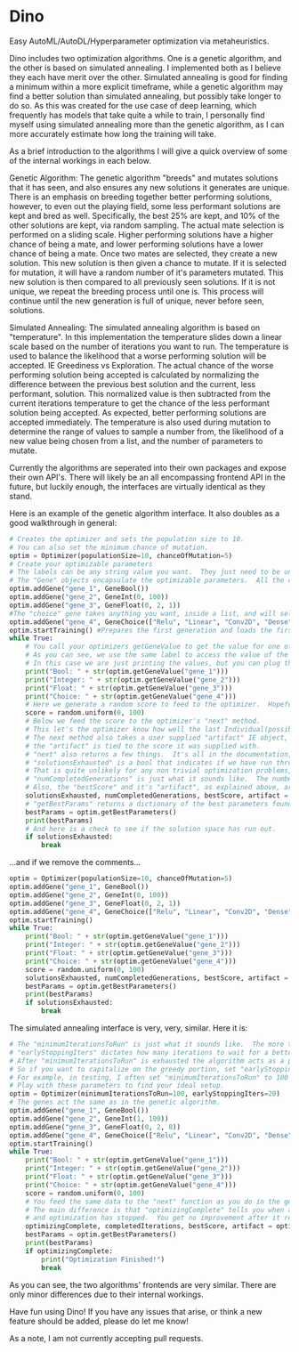 # Dino
Easy AutoML/AutoDL/Hyperparameter optimization via metaheuristics.

Dino includes two optimization algorithms.  One is a genetic algorithm, and the other is based on simulated annealing.  I implemented both as I believe they each have merit over the other.  Simulated annealing is good for finding a minimum within a more explicit timeframe, while a genetic algorithm may find a better solution than simulated annealing, but possibly take longer to do so.  As this was created for the use case of deep learning, which frequently has models that take quite a while to train, I personally find myself using simulated annealing more than the genetic algorithm, as I can more accurately estimate how long the training will take.

As a brief introduction to the algorithms I will give a quick overview of some of the internal workings in each below.

Genetic Algorithm: The genetic algorithm "breeds" and mutates solutions that it has seen, and also ensures any new solutions it generates are unique.  There is an emphasis on breeding together better performing solutions, however, to even out the playing field, some less performant solutions are kept and bred as well.  Specifically, the best 25% are kept, and 10% of the other solutions are kept, via random sampling.  The actual mate selection is performed on a sliding scale.  Higher performing solutions have a higher chance of being a mate, and lower performing solutions have a lower chance of being a mate.  Once two mates are selected, they create a new solution.  This new solution is then given a chance to mutate.  If it is selected for mutation, it will have a random number of it's parameters mutated.  This new solution is then compared to all previously seen solutions.  If it is not unique, we repeat the breeding process until one is.  This process will continue until the new generation is full of unique, never before seen, solutions.

Simulated Annealing: The simulated annealing algorithm is based on "temperature".  In this implementation the temperature slides down a linear scale based on the number of iterations you want to run.  The temperature is used to balance the likelihood that a worse performing solution will be accepted. IE Greediness vs Exploration.  The actual chance of the worse performing solution being accepted is calculated by normalizing the difference between the previous best solution and the current, less performant, solution.  This normalized value is then subtracted from the current iterations temperature to get the chance of the less performant solution being accepted.  As expected, better performing solutions are accepted immediately.  The temperature is also used during mutation to determine the range of values to sample a number from, the likelihood of a new value being chosen from a list, and the number of parameters to mutate.

Currently the algorithms are seperated into their own packages and expose their own API's.  There will likely be an all encompassing frontend API in the future, but luckily enough, the interfaces are virtually identical as they stand.

Here is an example of the genetic algorithm interface.  It also doubles as a good walkthrough in general:

```python
# Creates the optimizer and sets the population size to 10.
# You can also set the minimum chance of mutation.
optim = Optimizer(populationSize=10, chanceOfMutation=5)
# Create your optimizable parameters
# The labels can be any string value you want.  They just need to be unique.
# The "Gene" objects encapsulate the optimizable parameters.  All the currently available ones are shown below.
optim.addGene("gene_1", GeneBool())
optim.addGene("gene_2", GeneInt(0, 100))
optim.addGene("gene_3", GeneFloat(0, 2, 1))
#The "choice" gene takes anything you want, inside a list, and will select from them during optimization.
optim.addGene("gene_4", GeneChoice(["Relu", "Linear", "Conv2D", "Dense", "MaxPool2D"]))
optim.startTraining() #Prepares the first generation and loads the first set of parameters.
while True:
    # You call your optimizers getGeneValue to get the value for one of the genes you created above
    # As you can see, we use the same label to access the value of the created gene.
    # In this case we are just printing the values, but you can plug them in to anything you want.
    print("Bool: " + str(optim.getGeneValue("gene_1")))
    print("Integer: " + str(optim.getGeneValue("gene_2")))
    print("Float: " + str(optim.getGeneValue("gene_3")))
    print("Choice: " + str(optim.getGeneValue("gene_4")))
    # Here we generate a random score to feed to the optimizer.  Hopefully you don't reuse this part!
    score = random.uniform(0, 100)
    # Below we feed the score to the optimizer's "next" method.
    # This let's the optimizer know how well the last Individual(possible solution) performed.
    # The next method also takes a user supplied "artifact" IE object, such as a keras model.
    # the "artifact" is tied to the score it was supplied with.
    # "next" also returns a few things.  It's all in the documentation, but here is a quick overview.
    # "solutionsExhausted" is a bool that indicates if we have run through all possible solutions.
    # That is quite unlikely for any non trivial optimization problems, but still check it to be sure!
    # "numCompletedGenerations" is just what it sounds like.  The number of completed generations.
    # Also, the "bestScore" and it's "artifact", as explained above, are returned.
    solutionsExhausted, numCompletedGenerations, bestScore, artifact = optim.next(score)
    # "getBestParams" returns a dictionary of the best parameters found so far.  The keys are the gene's labels.
    bestParams = optim.getBestParameters()
    print(bestParams)
    # And here is a check to see if the solution space has run out.
    if solutionsExhausted:
        break
```

...and if we remove the comments...

```python
optim = Optimizer(populationSize=10, chanceOfMutation=5)
optim.addGene("gene_1", GeneBool())
optim.addGene("gene_2", GeneInt(0, 100))
optim.addGene("gene_3", GeneFloat(0, 2, 1))
optim.addGene("gene_4", GeneChoice(["Relu", "Linear", "Conv2D", "Dense", "MaxPool2D"]))
optim.startTraining()
while True:
    print("Bool: " + str(optim.getGeneValue("gene_1")))
    print("Integer: " + str(optim.getGeneValue("gene_2")))
    print("Float: " + str(optim.getGeneValue("gene_3")))
    print("Choice: " + str(optim.getGeneValue("gene_4")))
    score = random.uniform(0, 100)
    solutionsExhausted, numCompletedGenerations, bestScore, artifact = optim.next(score)
    bestParams = optim.getBestParameters()
    print(bestParams)
    if solutionsExhausted:
        break
```

The simulated annealing interface is very, very, similar.  Here it is:

```python
# The "minimumIterationsToRun" is just what it sounds like.  The more the better.
# "earlyStoppingIters" dictates how many iterations to wait for a better solution to be found after "minimumIterationsToRun".
# After "minimumIterationsToRun" is exhausted the algorithm acts as a purely greedy hillclimbing algorithm.
# So if you want to capitalize on the greedy portion, set "earlyStoppingIters" to a relatively large number.
# For example, in testing, I often set "minimumIterationsToRun" to 100 and "earlyStoppingIters" to 20.
# Play with these parameters to find your ideal setup.
optim = Optimizer(minimumIterationsToRun=100, earlyStoppingIters=20)
# The genes act the same as in the genetic algorithm.
optim.addGene("gene_1", GeneBool())
optim.addGene("gene_2", GeneInt(1, 100))
optim.addGene("gene_3", GeneFloat(0, 2, 8))
optim.addGene("gene_4", GeneChoice(["Relu", "Linear", "Conv2D", "Dense", "MaxPool2D"]))
optim.startTraining()
while True:
    print("Bool: " + str(optim.getGeneValue("gene_1")))
    print("Integer: " + str(optim.getGeneValue("gene_2")))
    print("Float: " + str(optim.getGeneValue("gene_3")))
    print("Choice: " + str(optim.getGeneValue("gene_4")))
    score = random.uniform(0, 100)
    # You feed the same data to the "next" function as you do in the genetic version, including an artifact.
    # The main difference is that "optimizingComplete" tells you when all your requested iterations are used up
    # and optimization has stopped.  You get no improvement after it returns True, so stop there.
    optimizingComplete, completedIterations, bestScore, artifact = optim.next(score)
    bestParams = optim.getBestParameters()
    print(bestParams)
    if optimizingComplete:
        print("Optimization Finished!")
        break
```

As you can see, the two algorithms' frontends are very similar.  There are only minor differences due to their internal workings.

Have fun using Dino!  If you have any issues that arise, or think a new feature should be added, please do let me know!

As a note, I am not currently accepting pull requests.
